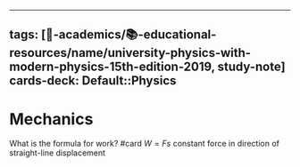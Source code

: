 
---
tags: [🔴-academics/📚-educational-resources/name/university-physics-with-modern-physics-15th-edition-2019, study-note] 
cards-deck: Default::Physics
---

# Mechanics

What is the formula for work? #card 
$W = Fs$ constant force in direction of straight-line displacement
